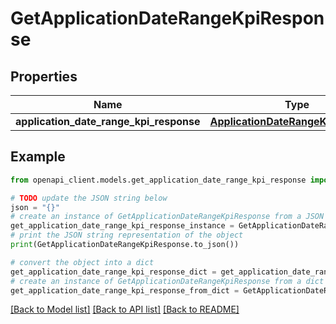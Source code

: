 # GetApplicationDateRangeKpiResponse


## Properties

Name | Type | Description | Notes
------------ | ------------- | ------------- | -------------
**application_date_range_kpi_response** | [**ApplicationDateRangeKpiResponse**](ApplicationDateRangeKpiResponse.md) |  | 

## Example

```python
from openapi_client.models.get_application_date_range_kpi_response import GetApplicationDateRangeKpiResponse

# TODO update the JSON string below
json = "{}"
# create an instance of GetApplicationDateRangeKpiResponse from a JSON string
get_application_date_range_kpi_response_instance = GetApplicationDateRangeKpiResponse.from_json(json)
# print the JSON string representation of the object
print(GetApplicationDateRangeKpiResponse.to_json())

# convert the object into a dict
get_application_date_range_kpi_response_dict = get_application_date_range_kpi_response_instance.to_dict()
# create an instance of GetApplicationDateRangeKpiResponse from a dict
get_application_date_range_kpi_response_from_dict = GetApplicationDateRangeKpiResponse.from_dict(get_application_date_range_kpi_response_dict)
```
[[Back to Model list]](../README.md#documentation-for-models) [[Back to API list]](../README.md#documentation-for-api-endpoints) [[Back to README]](../README.md)


